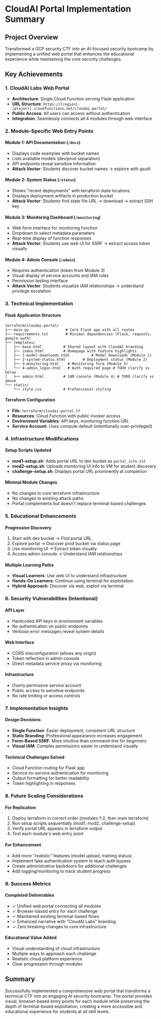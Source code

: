 # CloudAI Portal Implementation Summary

## Project Overview
Transformed a GCP security CTF into an AI-focused security bootcamp by implementing a unified web portal that enhances the educational experience while maintaining the core security challenges.

## Key Achievements

### 1. CloudAI Labs Web Portal
- **Architecture**: Single Cloud Function serving Flask application
- **URL Structure**: `https://[region]-[project].cloudfunctions.net/cloudai-portal/`
- **Public Access**: All users can access without authentication
- **Integration**: Seamlessly connects all 4 modules through web interface

### 2. Module-Specific Web Entry Points

#### Module 1: API Documentation (`/docs`)
- Displays code examples with bucket names
- Lists available models (dev/prod separation)
- API endpoints reveal sensitive information
- **Attack Vector**: Students discover bucket names → explore with gsutil

#### Module 2: System Status (`/status`)
- Shows "recent deployments" with terraform state locations
- Displays deployment artifacts in production bucket
- **Attack Vector**: Students find state file URL → download → extract SSH key

#### Module 3: Monitoring Dashboard (`/monitoring`)
- Web form interface for monitoring function
- Dropdown to select metadata parameters
- Real-time display of function responses
- **Attack Vector**: Students use web UI for SSRF → extract access token visually

#### Module 4: Admin Console (`/admin`)
- Requires authentication (token from Module 3)
- Visual display of service accounts and IAM roles
- Permission testing interface
- **Attack Vector**: Students visualize IAM relationships → understand privilege escalation

### 3. Technical Implementation

#### Flask Application Structure
```
terraform/cloudai-portal/
├── main.py                 # Core Flask app with all routes
├── requirements.txt        # Minimal dependencies (Flask, requests, google-auth)
├── templates/             
│   ├── base.html          # Shared layout with CloudAI branding
│   ├── index.html         # Homepage with feature highlights
│   ├── 1-model-downloads.html          # Model Downloads (Module 1)
│   ├── 2-system-status.html        # Deployment status (Module 2)
│   ├── 3-monitoring.html    # Monitoring form (Module 3)
│   └── 4-admin_login.html   # Auth required page # TODO clarify vs below
│   ├── admin.html         # IAM console (Module 4) # TODO clarify vs above 
└── static/
    └── style.css          # Professional styling
```

#### Terraform Configuration
- **File**: `terraform/cloudai-portal.tf`
- **Resources**: Cloud Function with public invoker access
- **Environment Variables**: API keys, monitoring function URL
- **Service Account**: Uses compute default (intentionally over-privileged)

### 4. Infrastructure Modifications

#### Setup Scripts Updated
- **mod1-setup.sh**: Adds portal URL to dev bucket as `portal_info.txt`
- **mod2-setup.sh**: Uploads monitoring UI info to VM for student discovery
- **challenge-setup.sh**: Displays portal URL prominently at completion

#### Minimal Module Changes
- No changes to core terraform infrastructure
- No changes to existing attack paths
- Portal complements but doesn't replace terminal-based challenges

### 5. Educational Enhancements

#### Progressive Discovery
1. Start with dev bucket → Find portal URL
2. Explore portal → Discover prod bucket via status page
3. Use monitoring UI → Extract token visually
4. Access admin console → Understand IAM relationships

#### Multiple Learning Paths
- **Visual Learners**: Use web UI to understand infrastructure
- **Hands-On Learners**: Continue using terminal for exploitation
- **Hybrid Approach**: Discover via web, exploit via terminal

### 6. Security Vulnerabilities (Intentional)

#### API Layer
- Hardcoded API keys in environment variables
- No authentication on public endpoints
- Verbose error messages reveal system details

#### Web Interface
- CORS misconfiguration (allows any origin)
- Token reflection in admin console
- Direct metadata service proxy via monitoring

#### Infrastructure
- Overly permissive service account
- Public access to sensitive endpoints
- No rate limiting or access controls

### 7. Implementation Insights

#### Design Decisions
- **Single Function**: Easier deployment, consistent URL structure
- **Static Branding**: Professional appearance increases engagement
- **Form-Based SSRF**: More intuitive than command-line for beginners
- **Visual IAM**: Complex permissions easier to understand visually

#### Technical Challenges Solved
- Cloud Function routing for Flask app
- Service-to-service authentication for monitoring
- Output formatting for better readability
- Token highlighting in responses

### 8. Future Scaling Considerations

#### For Replication
1. Deploy terraform in correct order (modules 1-2, then main terraform)
2. Run setup scripts sequentially (mod1, mod2, challenge-setup)
3. Verify portal URL appears in terraform output
4. Test each module's web entry point

#### For Enhancement
- Add more "realistic" features (model upload, training status)
- Implement fake authentication system to teach auth bypass
- Create administrative backdoors for additional challenges
- Add logging/monitoring to track student progress

### 9. Success Metrics

#### Completed Deliverables
- ✓ Unified web portal connecting all modules
- ✓ Browser-based entry for each challenge
- ✓ Maintained existing terminal-based flows
- ✓ Enhanced narrative with "CloudAI Labs" branding
- ✓ Zero breaking changes to core infrastructure

#### Educational Value Added
- Visual understanding of cloud infrastructure
- Multiple ways to approach each challenge
- Realistic cloud platform experience
- Clear progression through modules

## Summary
Successfully implemented a comprehensive web portal that transforms a technical CTF into an engaging AI security bootcamp. The portal provides visual, browser-based entry points for each module while preserving the depth of terminal-based exploitation, creating a more accessible and educational experience for students at all skill levels.